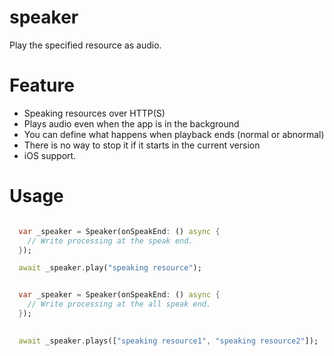 # speaker

Play the specified resource as audio.

# Feature

* Speaking resources over HTTP(S)
* Plays audio even when the app is in the background
* You can define what happens when playback ends (normal or abnormal)
* There is no way to stop it if it starts in the current version
* iOS support.

# Usage

```dart

  var _speaker = Speaker(onSpeakEnd: () async {
    // Write processing at the speak end.
  });

  await _speaker.play("speaking resource");

```

```dart

  var _speaker = Speaker(onSpeakEnd: () async {
    // Write processing at the all speak end.
  });

　
  await _speaker.plays(["speaking resource1", "speaking resource2"]);

```

